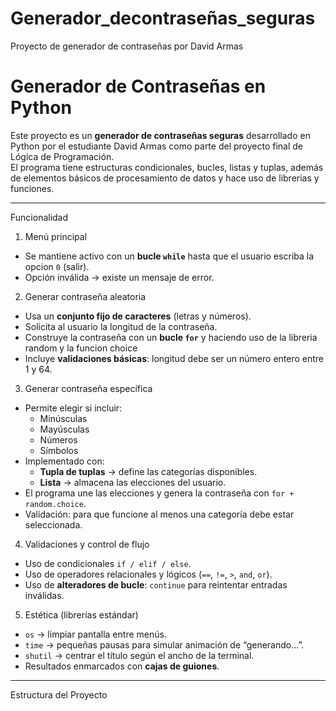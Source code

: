 # Generador_decontraseñas_seguras
Proyecto de generador de contraseñas por David Armas
# Generador de Contraseñas en Python

Este proyecto es un **generador de contraseñas seguras** desarrollado en Python por el estudiante David Armas como parte del proyecto final de Lógica de Programación.  
El programa tiene estructuras condicionales, bucles, listas y tuplas, además de elementos básicos de procesamiento de datos y hace uso de librerias y funciones.

---
 Funcionalidad

 1. Menú principal
- Se mantiene activo con un **bucle `while`** hasta que el usuario escriba la opcion `0` (salir).
- Opción inválida → existe un mensaje de error.

 2. Generar contraseña aleatoria
- Usa un **conjunto fijo de caracteres** (letras y números).
- Solicita al usuario la longitud de la contraseña.
- Construye la contraseña con un **bucle `for`** y haciendo uso de la libreria random y la funcion choice
- Incluye **validaciones básicas**: longitud debe ser un número entero entre 1 y 64.

 3. Generar contraseña específica
- Permite elegir si incluir:
  - Minúsculas
  - Mayúsculas
  - Números
  - Símbolos
- Implementado con:
  - **Tupla de tuplas** → define las categorías disponibles.
  - **Lista** → almacena las elecciones del usuario.
- El programa une las elecciones y genera la contraseña con `for + random.choice`.
- Validación: para que funcione al  menos una categoría debe estar seleccionada.

4. Validaciones y control de flujo
- Uso de condicionales `if / elif / else`.
- Uso de operadores relacionales y lógicos (`==`, `!=`, `>`, `and`, `or`).
- Uso de **alteradores de bucle**: `continue` para reintentar entradas inválidas.

 5. Estética (librerías estándar)
- `os` → limpiar pantalla entre menús.
- `time` → pequeñas pausas para simular animación de “generando...”.
- `shutil` → centrar el título según el ancho de la terminal.
- Resultados enmarcados con **cajas de guiones**.

---

 Estructura del Proyecto

